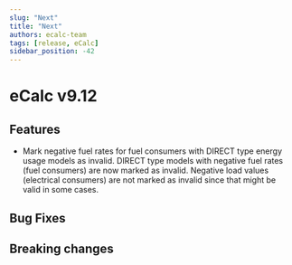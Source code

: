 ```yaml
---
slug: "Next"
title: "Next"
authors: ecalc-team
tags: [release, eCalc]
sidebar_position: -42
---
```


# eCalc v9.12

## Features
* Mark negative fuel rates for fuel consumers with DIRECT type energy usage models as invalid. 
  DIRECT type models with negative fuel rates (fuel consumers) are now marked as invalid. Negative load values (electrical consumers) are not marked as invalid since that might be valid in some cases.


## Bug Fixes

## Breaking changes